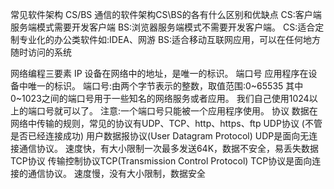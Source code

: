 常见软件架构
    CS/BS
通信的软件架构CS\BS的各有什么区别和优缺点
    CS:客户端服务端模式需要开发客户端
    BS:浏览器服务端模式不需要开发客户端。
    CS:适合定制专业化的办公类软件如:IDEA、网游
    BS:适合移动互联网应用，可以在任何地方随时访问的系统

网络编程三要素
    IP
        设备在网络中的地址，是唯一的标识。
    端口号
        应用程序在设备中唯一的标识。
            端口号:由两个字节表示的整数，取值范围:0~65535
            其中0~1023之间的端口号用于一些知名的网络服务或者应用。
            我们自己使用1024以上的端口号就可以了。
            注意:一个端口号只能被一个应用程序使用。
    协议
        数据在网络中传输的规则，常见的协议有UDP、TCP、http、https、ftp
        UDP协议  (不管是否已经连接成功)
            用户数据报协议(User Datagram Protocol)
            UDP是面向无连接通信协议。
            速度快，有大小限制一次最多发送64K，数据不安全，易丢失数据
        TCP协议
            传输控制协议TCP(Transmission Control Protocol)
            TCP协议是面向连接的通信协议。
            速度慢，没有大小限制，数据安全